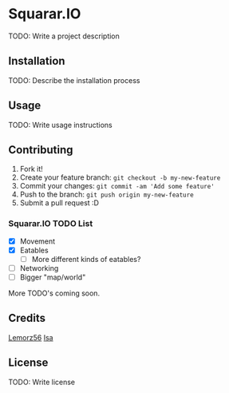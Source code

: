 # Squarar.IO

TODO: Write a project description

## Installation

TODO: Describe the installation process

## Usage

TODO: Write usage instructions

## Contributing

1. Fork it!
2. Create your feature branch: `git checkout -b my-new-feature`
3. Commit your changes: `git commit -am 'Add some feature'`
4. Push to the branch: `git push origin my-new-feature`
5. Submit a pull request :D

### Squarar.IO TODO List

- [x] Movement
- [x] Eatables
	- [ ] More different kinds of eatables?
- [ ] Networking
- [ ] Bigger "map/world"

More TODO's coming soon.

## Credits

[Lemorz56](https://www.github.com/lemorz56)
[Isa](https://www.github.com/isa0801)

## License

TODO: Write license
